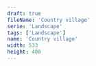 ```yaml
---
draft: true
fileName: 'Country village'
serie: 'Landscape'
tags: ['Landscape']
name: 'Country village'
width: 533
height: 400
---
```

